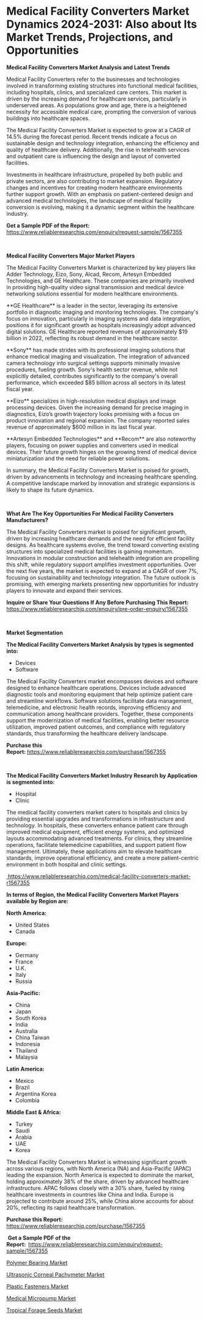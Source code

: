 <p><h1>Medical Facility Converters Market Dynamics 2024-2031: Also about Its Market Trends, Projections, and Opportunities</h1></p><p><strong>Medical Facility Converters Market Analysis and Latest Trends</strong></p>
<p><p>Medical Facility Converters refer to the businesses and technologies involved in transforming existing structures into functional medical facilities, including hospitals, clinics, and specialized care centers. This market is driven by the increasing demand for healthcare services, particularly in underserved areas. As populations grow and age, there is a heightened necessity for accessible medical care, prompting the conversion of various buildings into healthcare spaces. </p><p>The Medical Facility Converters Market is expected to grow at a CAGR of 14.5% during the forecast period. Recent trends indicate a focus on sustainable design and technology integration, enhancing the efficiency and quality of healthcare delivery. Additionally, the rise in telehealth services and outpatient care is influencing the design and layout of converted facilities. </p><p>Investments in healthcare infrastructure, propelled by both public and private sectors, are also contributing to market expansion. Regulatory changes and incentives for creating modern healthcare environments further support growth. With an emphasis on patient-centered design and advanced medical technologies, the landscape of medical facility conversion is evolving, making it a dynamic segment within the healthcare industry.</p></p>
<p><strong>Get a Sample PDF of the Report:&nbsp;</strong> <a href="https://www.reliableresearchiq.com/enquiry/request-sample/1567355">https://www.reliableresearchiq.com/enquiry/request-sample/1567355</a></p>
<p>&nbsp;</p>
<p><strong>Medical Facility Converters Major Market Players</strong></p>
<p><p>The Medical Facility Converters Market is characterized by key players like Adder Technology, Eizo, Sony, Alcad, Recom, Artesyn Embedded Technologies, and GE Healthcare. These companies are primarily involved in providing high-quality video signal transmission and medical device networking solutions essential for modern healthcare environments.</p><p>**GE Healthcare** is a leader in the sector, leveraging its extensive portfolio in diagnostic imaging and monitoring technologies. The company's focus on innovation, particularly in imaging systems and data integration, positions it for significant growth as hospitals increasingly adopt advanced digital solutions. GE Healthcare reported revenues of approximately $19 billion in 2022, reflecting its robust demand in the healthcare sector.</p><p>**Sony** has made strides with its professional imaging solutions that enhance medical imaging and visualization. The integration of advanced camera technology into surgical settings supports minimally invasive procedures, fueling growth. Sony's health sector revenue, while not explicitly detailed, contributes significantly to the company's overall performance, which exceeded $85 billion across all sectors in its latest fiscal year.</p><p>**Eizo** specializes in high-resolution medical displays and image processing devices. Given the increasing demand for precise imaging in diagnostics, Eizo’s growth trajectory looks promising with a focus on product innovation and regional expansion. The company reported sales revenue of approximately $600 million in its last fiscal year.</p><p>**Artesyn Embedded Technologies** and **Recom** are also noteworthy players, focusing on power supplies and converters used in medical devices. Their future growth hinges on the growing trend of medical device miniaturization and the need for reliable power solutions.</p><p>In summary, the Medical Facility Converters Market is poised for growth, driven by advancements in technology and increasing healthcare spending. A competitive landscape marked by innovation and strategic expansions is likely to shape its future dynamics.</p></p>
<p>&nbsp;</p>
<p><strong>What Are The Key Opportunities For Medical Facility Converters Manufacturers?</strong></p>
<p><p>The Medical Facility Converters market is poised for significant growth, driven by increasing healthcare demands and the need for efficient facility designs. As healthcare systems evolve, the trend toward converting existing structures into specialized medical facilities is gaining momentum. Innovations in modular construction and telehealth integration are propelling this shift, while regulatory support amplifies investment opportunities. Over the next five years, the market is expected to expand at a CAGR of over 7%, focusing on sustainability and technology integration. The future outlook is promising, with emerging markets presenting new opportunities for industry players to innovate and expand their services.</p></p>
<p><strong>Inquire or Share Your Questions If Any Before Purchasing This Report:</strong> <a href="https://www.reliableresearchiq.com/enquiry/pre-order-enquiry/1567355">https://www.reliableresearchiq.com/enquiry/pre-order-enquiry/1567355</a></p>
<p>&nbsp;</p>
<p><strong>Market Segmentation</strong></p>
<p><strong>The Medical Facility Converters Market Analysis by types is segmented into:</strong></p>
<p><ul><li>Devices</li><li>Software</li></ul></p>
<p><p>The Medical Facility Converters market encompasses devices and software designed to enhance healthcare operations. Devices include advanced diagnostic tools and monitoring equipment that help optimize patient care and streamline workflows. Software solutions facilitate data management, telemedicine, and electronic health records, improving efficiency and communication among healthcare providers. Together, these components support the modernization of medical facilities, enabling better resource utilization, improved patient outcomes, and compliance with regulatory standards, thus transforming the healthcare delivery landscape.</p></p>
<p><strong>Purchase this Report:&nbsp;</strong><a href="https://www.reliableresearchiq.com/purchase/1567355">https://www.reliableresearchiq.com/purchase/1567355</a></p>
<p>&nbsp;</p>
<p><strong>The Medical Facility Converters Market Industry Research by Application is segmented into:</strong></p>
<p><ul><li>Hospital</li><li>Clinic</li></ul></p>
<p><p>The medical facility converters market caters to hospitals and clinics by providing essential upgrades and transformations in infrastructure and technology. In hospitals, these converters enhance patient care through improved medical equipment, efficient energy systems, and optimized layouts accommodating advanced treatments. For clinics, they streamline operations, facilitate telemedicine capabilities, and support patient flow management. Ultimately, these applications aim to elevate healthcare standards, improve operational efficiency, and create a more patient-centric environment in both hospital and clinic settings.</p></p>
<p><a href="https://www.reliableresearchiq.com/medical-facility-converters-market-r1567355">&nbsp;https://www.reliableresearchiq.com/medical-facility-converters-market-r1567355</a></p>
<p><strong>In terms of Region, the Medical Facility Converters Market Players available by Region are:</strong></p>
<p>
    <p> <strong> North America: </strong>
        <ul>
            <li>United States</li>
            <li>Canada</li>
        </ul>
        </p> 
    <p> <strong> Europe: </strong>
        <ul>
            <li>Germany</li>
            <li>France</li>
            <li>U.K.</li>
            <li>Italy</li>
            <li>Russia</li>
        </ul>
        </p> 
    <p> <strong> Asia-Pacific: </strong>
        <ul>
            <li>China</li>
            <li>Japan</li>
            <li>South Korea</li>
            <li>India</li>
            <li>Australia</li>
            <li>China Taiwan</li>
            <li>Indonesia</li>
            <li>Thailand</li>
            <li>Malaysia</li>
        </ul>
        </p> 
    <p> <strong> Latin America: </strong>
        <ul>
            <li>Mexico</li>
            <li>Brazil</li>
            <li>Argentina Korea</li>
            <li>Colombia</li>
        </ul>
        </p> 
    <p> <strong> Middle East & Africa: </strong>
        <ul>
            <li>Turkey</li>
            <li>Saudi</li>
            <li>Arabia</li>
            <li>UAE</li>
            <li>Korea</li>
        </ul>
    </p>
    </p>
<p><p>The Medical Facility Converters Market is witnessing significant growth across various regions, with North America (NA) and Asia-Pacific (APAC) leading the expansion. North America is expected to dominate the market, holding approximately 38% of the share, driven by advanced healthcare infrastructure. APAC follows closely with a 30% share, fueled by rising healthcare investments in countries like China and India. Europe is projected to contribute around 25%, while China alone accounts for about 20%, reflecting its rapid healthcare transformation.</p></p>
<p><strong>Purchase this Report: </strong><a href="https://www.reliableresearchiq.com/purchase/1567355">https://www.reliableresearchiq.com/purchase/1567355</a></p>
<p>&nbsp;<strong>Get a Sample PDF of the Report:&nbsp;&nbsp;</strong><a href="https://www.reliableresearchiq.com/enquiry/request-sample/1567355">https://www.reliableresearchiq.com/enquiry/request-sample/1567355</a></p>
<p><strong></strong></p>
<p><p><a href="https://www.linkedin.com/pulse/insights-polymer-bearing-market-share-competitive-landscape-z3hof?trackingId=jgaQgnXPRYCFvY5XLE5cyQ%3D%3D">Polymer Bearing Market</a></p><p><a href="https://medium.com/@appleblossomclinic/why-should-you-invest-in-ultrasonic-corneal-pachymeter-f1c7423a6f83">Ultrasonic Corneal Pachymeter Market</a></p><p><a href="https://www.linkedin.com/pulse/plastic-fasteners-market-size-share-growth-analysis-type-hl8zf?trackingId=nXQATZgEQhG0nmltGncy7A%3D%3D">Plastic Fasteners Market</a></p><p><a href="https://github.com/nicoletavirag/Market-Research-Report-List-5/blob/main/medical-micropump-market.md">Medical Micropump Market</a></p><p><a href="https://issuu.com/reportprime-2/docs/tropical-forage-seeds-market-size-2_f83fc127280962">Tropical Forage Seeds Market</a></p></p>